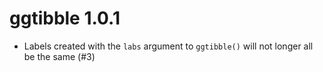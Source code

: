 # ggtibble 1.0.1

* Labels created with the `labs` argument to `ggtibble()` will not longer all be
  the same (#3)
